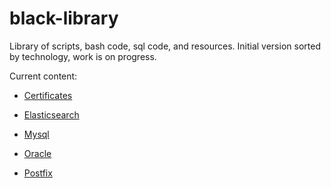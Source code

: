 # black-library

Library of scripts, bash code, sql code, and resources. Initial version sorted by technology, work is on progress.

Current content:

* [Certificates](https://github.com/mgcastellon/black-library/tree/master/Certificates "Certificates")

* [Elasticsearch](https://github.com/mgcastellon/black-library/tree/master/Elasticsearch "Elasticsearch")

* [Mysql](https://github.com/mgcastellon/black-library/tree/master/Mysql "Mysql")

* [Oracle](https://github.com/mgcastellon/black-library/tree/master/Oracle "Oracle")

* [Postfix](https://github.com/mgcastellon/black-library/tree/master/Postfix "Pstfix")
